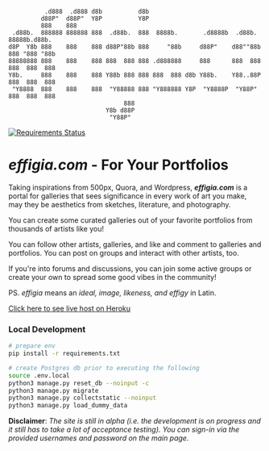 ```
          .d888  .d888 d8b          d8b                                              
         d88P"  d88P"  Y8P          Y8P                                              
         888    888                                                                  
 .d88b.  888888 888888 888  .d88b.  888  8888b.       .d8888b  .d88b.  88888b.d88b.  
d8P  Y8b 888    888    888 d88P"88b 888     "88b     d88P"    d88""88b 888 "888 "88b 
88888888 888    888    888 888  888 888 .d888888     888      888  888 888  888  888 
Y8b.     888    888    888 Y88b 888 888 888  888 d8b Y88b.    Y88..88P 888  888  888 
 "Y8888  888    888    888  "Y88888 888 "Y888888 Y8P  "Y8888P  "Y88P"  888  888  888 
                                888                                                  
                           Y8b d88P                                                  
                            "Y88P"                                                   
```

[![Requirements Status](https://requires.io/github/aldwyn/effigia/requirements.svg?branch=main)](https://requires.io/github/aldwyn/effigia/requirements/?branch=main)

# *effigia.com* - For Your Portfolios

Taking inspirations from 500px, Quora, and Wordpress, ***effigia.com*** is a portal for galleries that sees significance in every work of art you make, may they be aesthetics from sketches, literature, and photography.

You can create some curated galleries out of your favorite portfolios from thousands of artists like you!

You can follow other artists, galleries, and like and comment to galleries and portfolios. You can post on groups and interact with other artists, too.

If you're into forums and discussions, you can join some active groups or create your own to spread some good vibes in the community!

PS. *effigia* means an *ideal, image, likeness, and effigy* in Latin.

[Click here to see live host on Heroku](https://effigia.herokuapp.com)


###  Local Development
```sh
# prepare env
pip install -r requirements.txt

# create Postgres db prior to executing the following
source .env.local
python3 manage.py reset_db --noinput -c
python3 manage.py migrate
python3 manage.py collectstatic --noinput
python3 manage.py load_dummy_data
```

**Disclaimer**: *The site is still in alpha (i.e. the development is on progress and it still has to take a lot of acceptance testing). You can sign-in via the provided usernames and password on the main page.*